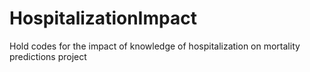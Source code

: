 # HospitalizationImpact
 Hold codes for the impact of knowledge of hospitalization on mortality predictions project
